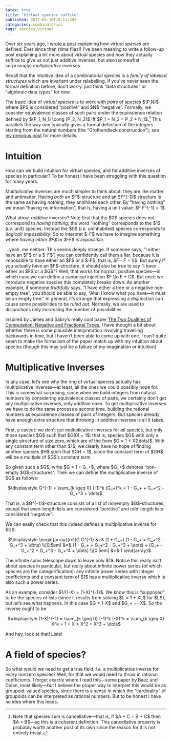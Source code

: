 ```yaml
---
katex: true
title: 'Virtual species suffice'
published: 2017-02-10T18:11:39Z
categories: combinatorics
tags: species,virtual
---
```


<p>Over six years ago, I <a href="https://byorgey.wordpress.com/2010/11/24/species-subtraction-made-simple/">wrote a post</a> explaining how <em>virtual species</em> are defined. Ever since then (time flies!) I’ve been meaning to write a follow-up post explaining a bit more about virtual species and how they actually suffice to give us not just additive inverses, but also (somewhat surprisingly) <em>multiplicative</em> inverses.</p>
<p>Recall that the intuitive idea of a combinatorial species is a <em>family of labelled structures</em> which are invariant under relabelling. If you’ve never seen the formal definition before, don’t worry: just think “data structures” or “algebraic data types” for now.</p>
<p>The basic idea of <em>virtual species</em> is to work with <em>pairs</em> of species $(P,N)$ where $P$ is considered “positive” and $N$ “negative”. Formally, we consider equivalence classes of such pairs under the equivalence relation defined by $(P_1, N_1) \cong (P_2, N_2)$ iff $P_1 + N_2 = P_2 + N_1$.<a href="#fn1" class="footnoteRef" id="fnref1"><sup>1</sup></a> This parallels the way one typically gives a formal definition of the integers starting from the natural numbers (the “Grothendieck construction”); see <a href="https://byorgey.wordpress.com/2010/11/24/species-subtraction-made-simple/">my previous post</a> for more details.</p>
<h1 id="intuition">Intuition</h1>
<p>How can we build intuition for virtual species, and for additive inverses of species in particular? To be honest I have been struggling with this question for many years.</p>
<p><em>Multiplicative</em> inverses are much simpler to think about: they are like matter and antimatter. Having <em>both</em> an $F$-structure and an $F^{-1}$ structure is the same as having <em>nothing</em>; they annihilate each other. By “having nothing” we mean “having no information”, that is, having a unit value: $F F^{-1} = 1$.</p>
<p>What about <em>additive</em> inverses? Note first that the $0$ species does not correspond to <em>having nothing</em>; the word “nothing” corresponds to the $1$ (<em>i.e.</em> unit) species. Instead the $0$ (<em>i.e.</em> uninhabited) species corresponds to <em>(logical) impossibility</em>. So to interpret $-F$ we have to imagine something where <em>having either $F$ or $-F$ is impossible</em>.</p>
<p>…yeah, me neither. This seems deeply strange. If someone says, “I either have an $F$ or a $-F$”, you can confidently call them a liar, because it is impossible to have either an $F$ or a $-F$; that is, $F - F = 0$. But surely if you actually have an $F$-structure, it should also be true to say “I have either an $F$ or a $G$”? Well, that works for normal, positive species—in which case we can define a canonical injection $F \to F + G$. But once we introduce negative species this completely breaks down. As another example, if someone <em>truthfully</em> says, “I have either a tree or a negative non-empty tree”, you should be able to say, “Aha! I know what you have—it must be an empty tree.” In general, it’s strange that expressing a <em>disjunction</em> can cause some possibilities to be <em>ruled out</em>. Normally, we are used to disjunctions only <em>increasing</em> the number of possibilities.</p>
<p>Inspired by James and Sabry’s really cool paper <a href="http://citeseerx.ist.psu.edu/viewdoc/download?doi=10.1.1.399.3417&amp;rep=rep1&amp;type=pdf">The Two Dualities of Computation: Negative and Fractional Types</a>, I have thought a bit about whether there is some plausible interpretation involving travelling backwards in time, but I haven’t been able to come up with one. I can’t quite seem to make the formalism of the paper match up with my intuition about species (though this may just be a failure of my imagination or intuition).</p>
<h1 id="multiplicative-inverses">Multiplicative Inverses</h1>
<p>In any case, let’s see why the ring of virtual species actually has multiplicative inverses—at least, all the ones we could possibly hope for. This is somewhat surprising, since when we build integers from natural numbers by considering equivalence classes of pairs, we certainly don’t get any multiplicative inverses, only additive ones. To get multiplicative inverses we have to do the same process a second time, building the rational numbers as equivalence classes of pairs of integers. But species already have enough extra structure that throwing in additive inverses is all it takes.</p>
<p>First, a caveat: we don’t get multiplicative inverses for <em>all</em> species, but only those species $G$ such that $G(0) = 1$: that is, species $G$ with only a single structure of size zero, which are of the form $G = 1 + X(\dots)$. With any constant term other than $1$, we clearly have no hope of finding another species $H$ such that $GH = 1$, since the constant term of $GH$ will be a multiple of $G$’s constant term.</p>
<p>So given such a $G$, write $G = 1 + G_+$, where $G_+$ denotes “non-empty $G$-structures”. Then we can define the multiplicative inverse of $G$ as follows:</p>
<p><div style="text-align:center;">
$\displaystyle G^{-1} = \sum_{k \geq 0} (-1)^k (G_+)^k = 1 - G_+ + G_+^2 - G_+^3 + \dots$
</div></p>
<p>That is, a $G^{-1}$-structure consists of a list of nonempty $G$-structures, except that even-length lists are considered “positive” and odd-length lists considered “negative”.</p>
<p>We can easily check that this indeed defines a multiplicative inverse for $G$:</p>
<p><div style="text-align:center;">
$\displaystyle \begin{array}{rcl}G G^{-1} &=& (1 + G_+) (1 - G_+ + G_+^2 - G_+^3 + \dots) \\[0.5em] &=& (1 - G_+ + G_+^2 - G_+^3 + \dots) + (G_+ - G_+^2 + G_+^3 - G_+^4 + \dots) \\[0.5em] &=& 1 \end{array}$
</div></p>
<p>The infinite sums telescope down to leave only $1$. Notice this really isn’t about species in particular, but really about infinite power series (of which species are the categorification): any infinite power series with integer coefficients and a constant term of $1$ has a multiplicative inverse which is also such a power series.</p>
<p>As an example, consider $1/(1-X) = (1-X)^{-1}$. We know this is “supposed” to be the species of lists (since it results from solving $L = 1 + XL$ for $L$), but let’s see what happens. In this case $G = 1-X$ and $G_+ = -X$. So the inverse ought to be</p>
<p><div style="text-align:center;">
$\displaystyle (1-X)^{-1} = \sum_{k \geq 0} (-1)^k (-X)^k = \sum_{k \geq 0} X^k = 1 + X + X^2 + X^3 + \dots$
</div></p>
<p>And hey, look at that! Lists!</p>
<h1 id="a-field-of-species">A field of species?</h1>
<p>So what would we need to get a true field, <em>i.e.</em> a multiplicative inverse for <em>every</em> nonzero species? Well, for that we would need to throw in rational coefficients. I forget exactly where I read this—some paper by Baez and Dolan, most likely—but I believe the proper way to interpret this would be as groupoid-valued species, since there is a sense in which the “cardinality” of groupoids can be interpreted as rational numbers. But to be honest I have no idea where this leads.</p>
<div class="footnotes">
<hr />
<ol>
<li id="fn1"><p>Note that species sum is cancellative—that is, if $A + C = B + C$ then $A = B$—so this is a coherent definition. This cancellative property is probably worth another post of its own since the reason for it is not entirely trivial.<a href="#fnref1">↩</a></p></li>
</ol>
</div>

